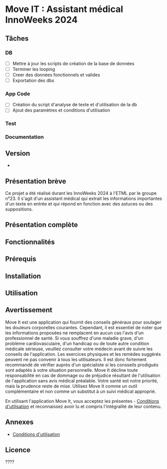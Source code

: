 # Move IT : Assistant médical InnoWeeks 2024

## Tâches
### DB
- [ ] Mettre à jour les scripts de création de la base de données
- [ ] Terminer les looping
- [ ] Creer des données fonctionnels et valides
- [ ] Exportation des dbs

### App Code
- [ ] Création du script d'analyse de texte et d'utilisation de la db
- [ ] Ajout des paramètres et conditions d'utilisation

### Test

### Documentation


## Version
- 



## Présentation brève
Ce projet a été réalisé durant les InnoWeeks 2024 à l'ETML par le groupe n°23. Il s'agit d'un assistant médical qui extrait les informations importantes d'un texte en entrée et qui répond en fonction avec des astuces ou des suppositions.

## Présentation complète



## Fonctionnalités



## Prérequis



## Installation



## Utilisation


## Avertissement
Move It est une application qui fournit des conseils généraux pour soulager les douleurs corporelles courantes. Cependant, il est essentiel de noter que les informations proposées ne remplacent en aucun cas l'avis d'un professionnel de santé. Si vous souffrez d'une maladie grave, d'un problème cardiovasculaire, d'un handicap ou de toute autre condition médicale sérieuse, veuillez consulter votre médecin avant de suivre les conseils de l'application.
Les exercices physiques et les remèdes suggérés peuvent ne pas convenir à tous les utilisateurs. Il est donc fortement recommandé de vérifier auprès d'un spécialiste si les consseils prodigués sont adaptés à votre situation personnelle. Move It décline toute responsabilité en cas de dommage ou de préjudice résultant de l'utilisation de l'application sans avis médical préalable.
Votre santé est notre priorité, mais la prudence reste de mise. Utilisez Move It comme un outil complémentaire et non comme un substitut à un suivi médical approprié.

En utilisant l'application Move It, vous acceptez les présentes - [Conditions d'utilisation](./ConditionsUtilisation.md) et reconnaissez avoir lu et compris l'intégralité de leur contenu.



## Annexes
- [Conditions d'utilisation](./ConditionsUtilisation.md)

## Licence

????

